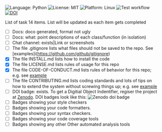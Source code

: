 <!-- Badges -->
![Language: Python](https://img.shields.io/badge/Language-Python-blue.svg)
![License: MIT](https://img.shields.io/badge/License-MIT-green.svg)
![Platform: Linux](https://img.shields.io/badge/Platform-Linux-orange.svg)
![Test workflow](https://github.com/Software-Engineering-Spring-2025/Homework-1/actions/workflows/python-app.yml/badge.svg)
[![DOI](https://zenodo.org/badge/914548455.svg)](https://doi.org/10.5281/zenodo.14720533)



List of task 14 items. List will be updated as each item gets completed

- [ ] Docs: doco generated, format not ugly
- [ ] Docs: what: point descriptions of each class/function (in isolation)
- [ ] Chat channel: exists|Link or screenshots
- [ ] The file .gitignore lists what files should not be saved to the repo. See [examples]i(https://github.com/github/gitignore)
- [x] The file INSTALL.md lists how to install the code
- [x] The file LICENSE.md lists rules of usage for this repo
- [x] The file CODE-OF-CONDUCT.md lists rules of behavior for this repo; e.g. see [example](https://github.com/probot/template/blob/master/CODE_OF_CONDUCT.md)
- [ ] The file CONTRIBUTING.md lists coding standards and lots of tips on how to extend the system without screwing things up; e.g. see [example](https://github.com/probot/template/blob/master/CONTRIBUTING.md)
- [ ] DOI badge: exists. To get a Digitial Object Indentifier, regiser the project at [Zenodo](https://docs.github.com/en/repositories/archiving-a-github-repository/referencing-and-citing-content). DOI badges look like this: ![Zenodo doi badge](https://img.shields.io/badge/DOI-10.5281%2Fzenodo.1234567-blue.svg)
- [ ] Badges showing your style checkers
- [ ] Badges showing your code formatters.
- [ ] Badges showing your syntax checkers.
- [ ] Badges showing your code coverage tools
- [ ] Badges showing any other Other automated analysis tools
